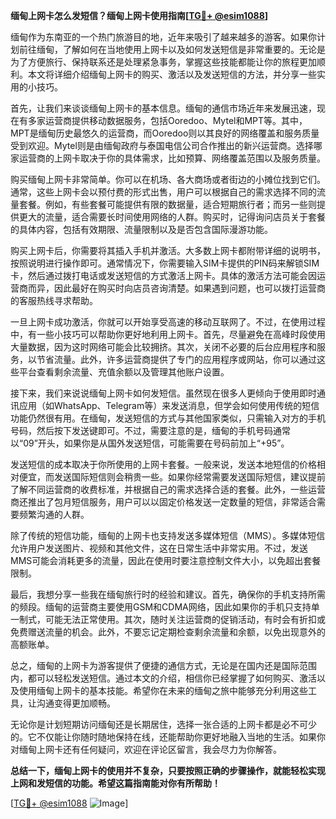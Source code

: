 **缅甸上网卡怎么发短信？缅甸上网卡使用指南[[TG💪+ @esim1088](https://t.me/s/esim1088)]**

缅甸作为东南亚的一个热门旅游目的地，近年来吸引了越来越多的游客。如果你计划前往缅甸，了解如何在当地使用上网卡以及如何发送短信是非常重要的。无论是为了方便旅行、保持联系还是处理紧急事务，掌握这些技能都能让你的旅程更加顺利。本文将详细介绍缅甸上网卡的购买、激活以及发送短信的方法，并分享一些实用的小技巧。

首先，让我们来谈谈缅甸上网卡的基本信息。缅甸的通信市场近年来发展迅速，现在有多家运营商提供移动数据服务，包括Ooredoo、Mytel和MPT等。其中，MPT是缅甸历史最悠久的运营商，而Ooredoo则以其良好的网络覆盖和服务质量受到欢迎。Mytel则是由缅甸政府与泰国电信公司合作推出的新兴运营商。选择哪家运营商的上网卡取决于你的具体需求，比如预算、网络覆盖范围以及服务质量。

购买缅甸上网卡非常简单。你可以在机场、各大商场或者街边的小摊位找到它们。通常，这些上网卡会以预付费的形式出售，用户可以根据自己的需求选择不同的流量套餐。例如，有些套餐可能提供有限的数据量，适合短期旅行者；而另一些则提供更大的流量，适合需要长时间使用网络的人群。购买时，记得询问店员关于套餐的具体内容，包括有效期限、流量限制以及是否包含国际漫游功能。

购买上网卡后，你需要将其插入手机并激活。大多数上网卡都附带详细的说明书，按照说明进行操作即可。通常情况下，你需要输入SIM卡提供的PIN码来解锁SIM卡，然后通过拨打电话或发送短信的方式激活上网卡。具体的激活方法可能会因运营商而异，因此最好在购买时向店员咨询清楚。如果遇到问题，也可以拨打运营商的客服热线寻求帮助。

一旦上网卡成功激活，你就可以开始享受高速的移动互联网了。不过，在使用过程中，有一些小技巧可以帮助你更好地利用上网卡。首先，尽量避免在高峰时段使用大量数据，因为这时网络可能会比较拥挤。其次，关闭不必要的后台应用程序和服务，以节省流量。此外，许多运营商提供了专门的应用程序或网站，你可以通过这些平台查看剩余流量、充值余额以及管理其他账户设置。

接下来，我们来说说缅甸上网卡如何发短信。虽然现在很多人更倾向于使用即时通讯应用（如WhatsApp、Telegram等）来发送消息，但学会如何使用传统的短信功能仍然很有用。在缅甸，发送短信的方式与其他国家类似，只需输入对方的手机号码，然后按下发送键即可。不过，需要注意的是，缅甸的手机号码通常以“09”开头，如果你是从国外发送短信，可能需要在号码前加上“+95”。

发送短信的成本取决于你所使用的上网卡套餐。一般来说，发送本地短信的价格相对便宜，而发送国际短信则会稍贵一些。如果你经常需要发送国际短信，建议提前了解不同运营商的收费标准，并根据自己的需求选择合适的套餐。此外，一些运营商还推出了包月短信服务，用户可以以固定价格发送一定数量的短信，非常适合需要频繁沟通的人群。

除了传统的短信功能，缅甸的上网卡也支持发送多媒体短信（MMS）。多媒体短信允许用户发送图片、视频和其他文件，这在日常生活中非常实用。不过，发送MMS可能会消耗更多的流量，因此在使用时要注意控制文件大小，以免超出套餐限制。

最后，我想分享一些我在缅甸旅行时的经验和建议。首先，确保你的手机支持所需的频段。缅甸的运营商主要使用GSM和CDMA网络，因此如果你的手机只支持单一制式，可能无法正常使用。其次，随时关注运营商的促销活动，有时会有折扣或免费赠送流量的机会。此外，不要忘记定期检查剩余流量和余额，以免出现意外的高额账单。

总之，缅甸的上网卡为游客提供了便捷的通信方式，无论是在国内还是国际范围内，都可以轻松发送短信。通过本文的介绍，相信你已经掌握了如何购买、激活以及使用缅甸上网卡的基本技能。希望你在未来的缅甸之旅中能够充分利用这些工具，让沟通变得更加顺畅。

无论你是计划短期访问缅甸还是长期居住，选择一张合适的上网卡都是必不可少的。它不仅能让你随时随地保持在线，还能帮助你更好地融入当地的生活。如果你对缅甸上网卡还有任何疑问，欢迎在评论区留言，我会尽力为你解答。

**总结一下，缅甸上网卡的使用并不复杂，只要按照正确的步骤操作，就能轻松实现上网和发短信的功能。希望这篇指南能对你有所帮助！**

[[TG💪+ @esim1088](https://t.me/s/esim1088) ![Image](https://i.postimg.cc/4NQfJmqS/Snipaste-2025-05-13-00-14-12.png)]